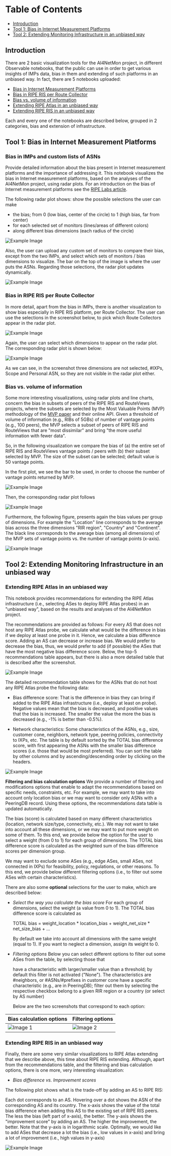 # Table of Contents

- [Introduction](#introduction)
- [Tool 1: Bias in Internet Measurement Platforms](#chapter-1-bias-in-internet-measurement-platforms)
- [Tool 2: Extending Monitoring Infrastructure in an unbiased way](#chapter-2-extending)

## Introduction <a name="introduction"></a>

There are 2 basic visualization tools for the AI4NetMon project, in different Observable notebooks, that the public can use in order to get various insights of IMPs data, bias in them and extending of such platforms in an unbiased way. In fact, there are 5 notebooks uploaded:
- [Bias in Internet Measurement Platforms](https://observablehq.com/@pavlos/ai4netmon-bias?collection=@pavlos/ai4netmon)
- [Bias in RIPE RIS per Route Collector](https://observablehq.com/@pavlos/ai4netmon-bias-per-route-collector?collection=@pavlos/ai4netmon)
- [Bias vs. volume of information](https://observablehq.com/@pavlos/bias-mvp?collection=@pavlos/ai4netmon)
- [Extending RIPE Atlas in an unbiased way](https://observablehq.com/@pavlos/ai4netmon-ripe-atlas-extension?collection=@pavlos/ai4netmon)
- [Extending RIPE RIS in an unbiased way](https://observablehq.com/@pavlos/ai4netmon-ripe-ris-extension?collection=@pavlos/ai4netmon)

Each and every one of the notebooks are described below, grouped in 2 categories, bias and extension of infrastructure.

## Tool 1: Bias in Internet Measurement Platforms <a name="chapter-1-bias-in-internet-measurement-platforms"></a>

### Bias in IMPs and custom lists of ASNs

Provide detailed information about the bias present in Internet measurement platforms and the importance of addressing it.
This notebook visualizes the bias in Internet measurement platforms, based on the analyses of the AI4NetMon project, using radar plots. For an introduction on the bias of Internet measurement platforms see the [RIPE Labs article](https://labs.ripe.net/author/pavlos_sermpezis/bias-in-internet-measurement-infrastructure/).

The following radar plot shows:
show the possible selections the user can make

- the bias; from 0 (low bias, center of the circle) to 1 (high bias, far from center)
- for each selected set of monitors (lines/areas of different colors)
- along different bias dimensions (each radius of the circle)

![Example Image](figures/radarplot-imp-custom.png)

Also, the user can upload any custom set of monitors to compare their bias, except from the two IMPs, and select which sets of monitors / bias dimensions to visualize.
The bar on the top of the image is where the user puts the ASNs. Regarding those selections, the radar plot updates dynamically.

![Example Image](figures/selections1.png)

### Bias in RIPE RIS per Route Collector

In more detail, apart from the bias in IMPs, there is another visualization to show bias especially in RIPE RIS platform, per Route Collector. The user can use the selections in the screenshot below, to pick which Route Collectors appear in the radar plot.

![Example Image](figures/rrc-selections.png)

Again, the user can select which dimensions to appear on the radar plot. The corresponding radar plot is shown below:

![Example Image](figures/rrc-radarplpt.png)

As we can see, in the screenshot three dimensions are not selected, #IXPs, Scope and Personal ASN, so they are not visible in the radar plot either.

### Bias vs. volume of information

Some more interesting visualizations, using radar plots and line charts, concern the bias in subsets of peers of the RIPE RIS and RouteViews projects, where the subsets are selected by the Most Valuable Points (MVP) methodology of the [MVP paper](https://dl.acm.org/doi/abs/10.1145/3517745.3563031) and their online API.
Given a threshold of volume of information (e.g., RIBs of 5GBs) of number of vantage points (e.g., 100 peers), the MVP selects a subset of peers of RIPE RIS and RouteViews that are "most dissimilar" and bring "the more useful information with fewer data".

So, in the following visualization we compare the bias of (a) the entire set of RIPE RIS and RouteViews vantage points / peers with (b) their subset selected by MVP. The size of the subset can be selected; default value is 50 vantage points.

In the first plot, we see the bar to be used, in order to choose the number of vantage points returned by MVP.

![Example Image](figures/barformvp.png)

Then, the corresponding radar plot follows

![Example Image](figures/mvpradarplot.png)

Furthermore, the following figure, presents again the bias values per group of dimensions. For example the "Location" line corresponds to the average bias across the three dimensions "RIR region", "Country" and "Continent". The black line corresponds to the average bias (among all dimensions) of the MVP sets of vantage points vs. the number of vantage points (x-axis).

![Example Image](figures/mvplines.png)

## Tool 2: Extending Monitoring Infrastructure in an unbiased way <a name="#chapter-2-extending"></a>

### Extending RIPE Atlas in an unbiased way

This notebook provides recommendations for extending the RIPE Atlas infrastructure (i.e., selecting ASes to deploy RIPE Atlas probes) in an "unbiased way", based on the results and analyses of the AI4NetMon project.

The recommendations are provided as follows: For every AS that does not host any RIPE Atlas probe, we calculate what would be the difference in bias if we deploy at least one probe in it. Hence, we calculate a bias difference score. Adding an AS can decrease or increase bias. We would prefer to decrease the bias, thus, we would prefer to add (if possible) the ASes that have the most negative bias difference score. Below, the top-5 recommendations table appears, but there is also a more detailed table that is described after the screenshot.

![Example Image](figures/top5atlas.png)

The detailed recommendation table shows for the ASNs that do not host any RIPE Atlas probe the following data:

- Bias difference score: That is the difference in bias they can bring if added to the RIPE Atlas infrastructure (i.e., deploy at least on probe). Negative values mean that the bias is decreased, and positive values that the bias is increased. The smaller the value the more the bias is decreased (e.g., -1% is better than -0.5%).

- Network characteristics: Some characteristics of the ASNs, e.g., size, customer cone, neighbors, network type, peering policies, connectivity to IXPs, etc.
The table is by default sorted by the TOTAL bias difference score, with first appearing the ASNs with the smaller bias difference scores (i.e. those that would be most preferred). You can sort the table by other columns and by ascending/descending order by clicking on the headers.

![Example Image](figures/detailed-tableatlas.png)

**Filtering and bias calculation options**
We provide a number of filtering and modifications options that enable to adapt the recommendations based on specific needs, constraints, etc. For example, we may want to take into account only location bias or we may want to consider only ASNs with a PeeringDB record. Using these options, the recommendations data table is updated automatically.

The bias (score) is calculated based on many different characteristics (location, network size/type, connectivity, etc.). We may not want to take into account all these dimensions, or we may want to put more weight on some of them. To this end, we provide below the option for the user to select a weight (from 0 to 1) for each group of dimensions. The TOTAL bias difference score is calculated as the weighted sum of the bias difference scores per dimension group.

We may want to exclude some ASes (e.g., edge ASes, small ASes, not connected in IXPs) for feasibility, policy, regulations, or other reasons. To this end, we provide below different filtering options (i.e., to filter out some ASes with certain characteristics).

There are also some **optional** selections for the user to make, which are described below:

- *Select the way you calculate the bias score*
   For each group of dimensions, select the weight (a value from 0 to 1). The TOTAL bias difference score is calculated as

   TOTAL bias = weight_location * location_bias + weight_net_size * net_size_bias + ...

   By default we take into account all dimensions with the same weight (equal to 1). If you want to neglect a dimension, assign its weight to 0.

- *Filtering options*
   Below you can select different options to filter out some ASes from the table, by selecting those that

   have a characteristic with larger/smaller value than a threshold; by default this filter is not activated ("None"). The characteristics are
   #neighbors, or #ASNs/#prefixes in customer cone
   have a specific characteristic (e.g., are in PeeringDB); filter out them by selecting the respective checkbox
   belong to a given RIR region or a country (or select by AS number)

   Below are the two screenshots that correspond to each option:

| Bias calculation options        | Filtering options        |
| -------------- | -------------- |
| ![Image 1](figures/sel1atlas.png) | ![Image 2](figures/sel2atlas.png) |

### Extending RIPE RIS in an unbiased way

Finally, there are some very similar visualizations to RIPE Atlas extending that we describe above, this time about RIPE RIS extending. Although, apart from the recommendations table, and the filtering and bias calculation options, there is one more, very interesting visualization:

- *Bias difference vs. Improvement scores*

The following plot shows what is the trade-off by adding an AS to RIPE RIS:

Each dot corresponds to an AS. Hovering over a dot shows the ASN of the corresponding AS and its country.
The x-axis shows the value of the total bias difference when adding this AS to the existing set of RIPE RIS peers. The less the bias (left part of x-axis), the better.
The y-axis shows the "improvement score" by adding an AS. The higher the improvement, the better. Note that the y-axis is in logarithmic scale.
Optimally, we would like to add ASes that decrease a lot the bias (i.e., low values in x-axis) and bring a lot of improvement (i.e., high values in y-axis)

![Example Image](figures/risdiff.png)





